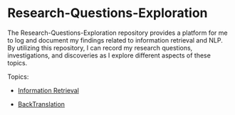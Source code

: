 # Research-Questions-Exploration

The Research-Questions-Exploration repository provides a platform for me to log and document my findings related to information retrieval and NLP. By utilizing this repository, I can record my research questions, investigations, and discoveries as I explore different aspects of these topics. 

Topics:

 -  [Information Retrieval](https://docs.google.com/document/d/1swPuzXEyx6UvmaQtjEEQIYO6LN38quJInSHY1Y5IXhY/edit?usp=sharing)

 -  [BackTranslation](https://docs.google.com/document/d/1K5zPymfH-PfDlJBxqdSHsvMBY7Fb_Dw7WxgBoKFNUIM/edit?usp=sharing)
